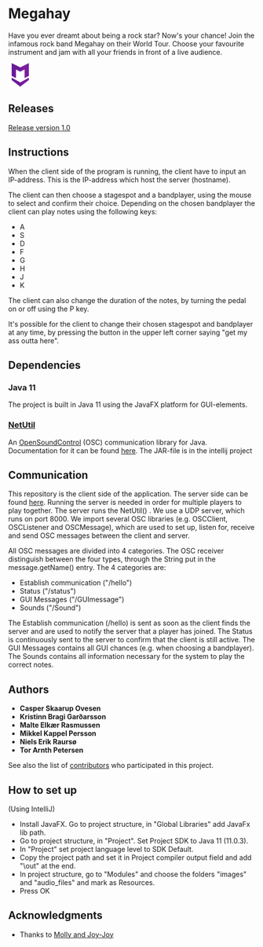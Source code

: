 # Megahay

Have you ever dreamt about being a rock star? Now's your chance! 
Join the infamous rock band Megahay on their World Tour. 
Choose your favourite instrument and jam with all your friends in front of a live audience.


![alt text](https://github.com/adam-p/markdown-here/raw/master/src/common/images/icon48.png "Logo Title Text 1")

## Releases 
[Release version 1.0](somelink)

## Instructions
When the client side of the program is running, the client have to input an IP-address. 
This is the IP-address which host the server (hostname).

The client can then choose a stagespot and a bandplayer, using the mouse to select and confirm their choice. 
Depending on the chosen bandplayer the client can play notes using the following keys:
* A
* S
* D
* F
* G
* H
* J
* K

The client can also change the duration of the notes, by turning the pedal on or off using the 
P key.

It's possible for the client to change their chosen stagespot and bandplayer at any time,
 by pressing the button in the upper left corner saying "get my ass outta here". 


## Dependencies

### Java 11
The project is built in Java 11 using the JavaFX platform for GUI-elements.
 
### [NetUtil](https://github.com/Sciss/NetUtil)
An [OpenSoundControl](http://opensoundcontrol.org/introduction-osc) (OSC) communication library for Java. Documentation for it can be found [here](https://www.sciss.de/netutil/doc/api/index.html). The JAR-file is in the intellij project

## Communication

This repository is the client side of the application. The server side can be found [here](https://github.com/malteerasmussen/P3_G6_Miniproject_Server).
Running the server is needed in order for multiple players to play together. The server runs the NetUtil() . 
We use a UDP server, which runs on port 8000. We import several OSC libraries (e.g. OSCClient, OSCListener and OSCMessage), 
which are used to set up, listen for, receive and send OSC messages between the client and server. 

All OSC messages are divided into 4 categories. The OSC receiver distinguish between the four types, 
through the String put in the message.getName() entry. The 4 categories are:
* Establish communication ("/hello")
* Status ("/status")
* GUI Messages ("/GUImessage")
* Sounds ("/Sound")

The Establish communication (/hello) is sent as soon as the client finds the server 
and are used to notify the server that a player has joined.
The Status is continuously sent to the server to confirm that the client is still active.
The GUI Messages contains all GUI chances (e.g. when choosing a bandplayer).
The Sounds contains all information necessary for the system to play the correct notes.

## Authors
* **Casper Skaarup Ovesen**
* **Kristinn Bragi Garðarsson**
* **Malte Elkær Rasmussen** 
* **Mikkel Kappel Persson**
* **Niels Erik Raursø**
* **Tor Arnth Petersen**

See also the list of [contributors](https://github.com/lmadza18/P3_G6_Miniproject_Client/contributors) 
who participated in this project.

## How to set up
(Using IntelliJ)
* Install JavaFX. Go to project structure, in "Global Libraries" add JavaFx lib path.
* Go to project structure, in "Project". Set Project SDK to Java 11 (11.0.3). 
* In "Project" set project language level to SDK Default.
* Copy the project path and set it in Project compiler output field and add "\out" at the end.
* In project structure, go to "Modules" and choose the folders "images" and "audio_files" and mark as Resources.
* Press OK

## Acknowledgments

* Thanks to [Molly and Joy-Joy](https://www.goatslive.com/)
